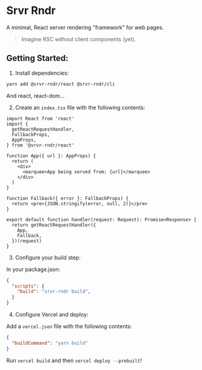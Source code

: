 # Srvr Rndr

A minimal, React server rendering "framework" for web pages.

> Imagine RSC without client components (yet).

## Getting Started:

1. Install dependencies:

```sh
yarn add @srvr-rndr/react @srvr-rndr/cli
```

And react, react-dom...


2. Create an `index.tsx` file with the following contents:

```tsx
import React from 'react'
import {
  getReactRequestHandler,
  FallbackProps,
  AppProps,
} from '@srvr-rndr/react'

function App({ url }: AppProps) {
  return (
    <div>
      <marquee>App being served from: {url}</marquee>
    </div>
  )
}

function Fallback({ error }: FallbackProps) {
  return <pre>{JSON.stringify(error, null, 2)}</pre>
}

export default function handler(request: Request): Promise<Response> {
  return getReactRequestHandler({
    App,
    Fallback,
  })(request)
}
```

3. Configure your build step:

In your package.json:

```json
{
  "scripts": {
    "build": "srvr-rndr build",
  }
}
```

4. Configure Vercel and deploy:

Add a `vercel.json` file with the following contents:

```json
{
  "buildCommand": "yarn build"
}
```

Run `vercel build` and then `vercel deploy --prebuilt`!
